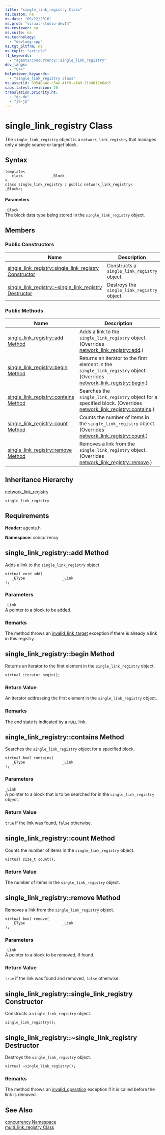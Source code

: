 ```yaml
---
title: "single_link_registry Class"
ms.custom: na
ms.date: "09/22/2016"
ms.prod: "visual-studio-dev14"
ms.reviewer: na
ms.suite: na
ms.technology: 
  - "devlang-cpp"
ms.tgt_pltfrm: na
ms.topic: "article"
f1_keywords: 
  - "agents/concurrency::single_link_registry"
dev_langs: 
  - "C++"
helpviewer_keywords: 
  - "single_link_registry class"
ms.assetid: 09540a4e-c34e-4ff9-af49-21b8612b6ab3
caps.latest.revision: 20
translation.priority.ht: 
  - "de-de"
  - "ja-jp"
---
```

# single_link_registry Class
The             `single_link_registry` object is a             `network_link_registry` that manages only a single source or target block.  
  
## Syntax  
  
```  
template<  
   class             _Block  
>  
class single_link_registry : public network_link_registry<            _Block>;  
```  
  
#### Parameters  
 `_Block`  
 The block data type being stored in the                         `single_link_registry` object.  
  
## Members  
  
### Public Constructors  
  
|Name|Description|  
|----------|-----------------|  
|[single_link_registry::single_link_registry Constructor](#single_link_registry__single_link_registry_constructor)|Constructs a                                         `single_link_registry` object.|  
|[single_link_registry::~single_link_registry Destructor](#single_link_registry___dtorsingle_link_registry_destructor)|Destroys the                                         `single_link_registry` object.|  
  
### Public Methods  
  
|Name|Description|  
|----------|-----------------|  
|[single_link_registry::add Method](#single_link_registry__add_method)|Adds a link to the                                         `single_link_registry` object. (Overrides                                         [network_link_registry::add](../vs140/network_link_registry-class.md#network_link_registry__add_method).)|  
|[single_link_registry::begin Method](#single_link_registry__begin_method)|Returns an iterator to the first element in the                                         `single_link_registry` object. (Overrides                                         [network_link_registry::begin](../vs140/network_link_registry-class.md#network_link_registry__begin_method).)|  
|[single_link_registry::contains Method](#single_link_registry__contains_method)|Searches the                                         `single_link_registry` object for a specified block. (Overrides                                         [network_link_registry::contains](../vs140/network_link_registry-class.md#network_link_registry__contains_method).)|  
|[single_link_registry::count Method](#single_link_registry__count_method)|Counts the number of items in the                                         `single_link_registry` object. (Overrides                                         [network_link_registry::count](../vs140/network_link_registry-class.md#network_link_registry__count_method).)|  
|[single_link_registry::remove Method](#single_link_registry__remove_method)|Removes a link from the                                         `single_link_registry` object. (Overrides                                         [network_link_registry::remove](../vs140/network_link_registry-class.md#network_link_registry__remove_method).)|  
  
## Inheritance Hierarchy  
 [network_link_registry](../vs140/network_link_registry-class.md)  
  
 `single_link_registry`  
  
## Requirements  
 **Header:** agents.h  
  
 **Namespace:** concurrency  
  
##  <a name="single_link_registry__add_method"></a>  single_link_registry::add Method  
 Adds a link to the                 `single_link_registry` object.  
  
```  
virtual void add(  
   _EType                 _Link  
);  
```  
  
### Parameters  
 `_Link`  
 A pointer to a block to be added.  
  
### Remarks  
 The method throws an                         [invalid_link_target](../vs140/invalid_link_target-class.md) exception if there is already a link in this registry.  
  
##  <a name="single_link_registry__begin_method"></a>  single_link_registry::begin Method  
 Returns an iterator to the first element in the                 `single_link_registry` object.  
  
```  
virtual iterator begin();  
```  
  
### Return Value  
 An iterator addressing the first element in the                         `single_link_registry` object.  
  
### Remarks  
 The end state is indicated by a                         `NULL` link.  
  
##  <a name="single_link_registry__contains_method"></a>  single_link_registry::contains Method  
 Searches the                 `single_link_registry` object for a specified block.  
  
```  
virtual bool contains(  
   _EType                 _Link  
);  
```  
  
### Parameters  
 `_Link`  
 A pointer to a block that is to be searched for in the                                 `single_link_registry` object.  
  
### Return Value  
 `true` if the link was found,                         `false` otherwise.  
  
##  <a name="single_link_registry__count_method"></a>  single_link_registry::count Method  
 Counts the number of items in the                 `single_link_registry` object.  
  
```  
virtual size_t count();  
```  
  
### Return Value  
 The number of items in the                         `single_link_registry` object.  
  
##  <a name="single_link_registry__remove_method"></a>  single_link_registry::remove Method  
 Removes a link from the                 `single_link_registry` object.  
  
```  
virtual bool remove(  
   _EType                 _Link  
);  
```  
  
### Parameters  
 `_Link`  
 A pointer to a block to be removed, if found.  
  
### Return Value  
 `true` if the link was found and removed,                         `false` otherwise.  
  
##  <a name="single_link_registry__single_link_registry_constructor"></a>  single_link_registry::single_link_registry Constructor  
 Constructs a                 `single_link_registry` object.  
  
```  
single_link_registry();  
```  
  
##  <a name="single_link_registry___dtorsingle_link_registry_destructor"></a>  single_link_registry::~single_link_registry Destructor  
 Destroys the                 `single_link_registry` object.  
  
```  
virtual ~single_link_registry();  
```  
  
### Remarks  
 The method throws an                         [invalid_operation](../vs140/invalid_operation-class.md) exception if it is called before the link is removed.  
  
## See Also  
 [concurrency Namespace](../vs140/concurrency-namespace.md)   
 [multi_link_registry Class](../vs140/multi_link_registry-class.md)